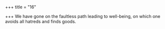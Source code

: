 +++
title = "16"

+++
We have gone on the faultless path leading to well-being,
on which one avoids all hatreds and finds goods.